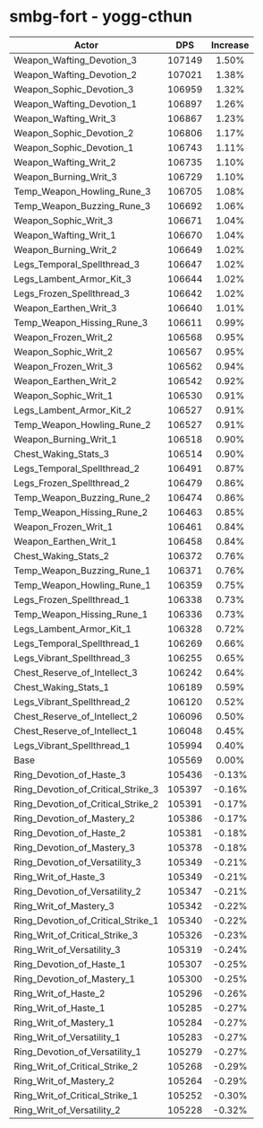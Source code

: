 # smbg-fort - yogg-cthun
| Actor | DPS | Increase |
|---|:---:|:---:|
|Weapon_Wafting_Devotion_3|107149|1.50%|
|Weapon_Wafting_Devotion_2|107021|1.38%|
|Weapon_Sophic_Devotion_3|106959|1.32%|
|Weapon_Wafting_Devotion_1|106897|1.26%|
|Weapon_Wafting_Writ_3|106867|1.23%|
|Weapon_Sophic_Devotion_2|106806|1.17%|
|Weapon_Sophic_Devotion_1|106743|1.11%|
|Weapon_Wafting_Writ_2|106735|1.10%|
|Weapon_Burning_Writ_3|106729|1.10%|
|Temp_Weapon_Howling_Rune_3|106705|1.08%|
|Temp_Weapon_Buzzing_Rune_3|106692|1.06%|
|Weapon_Sophic_Writ_3|106671|1.04%|
|Weapon_Wafting_Writ_1|106670|1.04%|
|Weapon_Burning_Writ_2|106649|1.02%|
|Legs_Temporal_Spellthread_3|106647|1.02%|
|Legs_Lambent_Armor_Kit_3|106644|1.02%|
|Legs_Frozen_Spellthread_3|106642|1.02%|
|Weapon_Earthen_Writ_3|106640|1.01%|
|Temp_Weapon_Hissing_Rune_3|106611|0.99%|
|Weapon_Frozen_Writ_2|106568|0.95%|
|Weapon_Sophic_Writ_2|106567|0.95%|
|Weapon_Frozen_Writ_3|106562|0.94%|
|Weapon_Earthen_Writ_2|106542|0.92%|
|Weapon_Sophic_Writ_1|106530|0.91%|
|Legs_Lambent_Armor_Kit_2|106527|0.91%|
|Temp_Weapon_Howling_Rune_2|106527|0.91%|
|Weapon_Burning_Writ_1|106518|0.90%|
|Chest_Waking_Stats_3|106514|0.90%|
|Legs_Temporal_Spellthread_2|106491|0.87%|
|Legs_Frozen_Spellthread_2|106479|0.86%|
|Temp_Weapon_Buzzing_Rune_2|106474|0.86%|
|Temp_Weapon_Hissing_Rune_2|106463|0.85%|
|Weapon_Frozen_Writ_1|106461|0.84%|
|Weapon_Earthen_Writ_1|106458|0.84%|
|Chest_Waking_Stats_2|106372|0.76%|
|Temp_Weapon_Buzzing_Rune_1|106371|0.76%|
|Temp_Weapon_Howling_Rune_1|106359|0.75%|
|Legs_Frozen_Spellthread_1|106338|0.73%|
|Temp_Weapon_Hissing_Rune_1|106336|0.73%|
|Legs_Lambent_Armor_Kit_1|106328|0.72%|
|Legs_Temporal_Spellthread_1|106269|0.66%|
|Legs_Vibrant_Spellthread_3|106255|0.65%|
|Chest_Reserve_of_Intellect_3|106242|0.64%|
|Chest_Waking_Stats_1|106189|0.59%|
|Legs_Vibrant_Spellthread_2|106120|0.52%|
|Chest_Reserve_of_Intellect_2|106096|0.50%|
|Chest_Reserve_of_Intellect_1|106048|0.45%|
|Legs_Vibrant_Spellthread_1|105994|0.40%|
|Base|105569|0.00%|
|Ring_Devotion_of_Haste_3|105436|-0.13%|
|Ring_Devotion_of_Critical_Strike_3|105397|-0.16%|
|Ring_Devotion_of_Critical_Strike_2|105391|-0.17%|
|Ring_Devotion_of_Mastery_2|105386|-0.17%|
|Ring_Devotion_of_Haste_2|105381|-0.18%|
|Ring_Devotion_of_Mastery_3|105378|-0.18%|
|Ring_Devotion_of_Versatility_3|105349|-0.21%|
|Ring_Writ_of_Haste_3|105349|-0.21%|
|Ring_Devotion_of_Versatility_2|105347|-0.21%|
|Ring_Writ_of_Mastery_3|105342|-0.22%|
|Ring_Devotion_of_Critical_Strike_1|105340|-0.22%|
|Ring_Writ_of_Critical_Strike_3|105326|-0.23%|
|Ring_Writ_of_Versatility_3|105319|-0.24%|
|Ring_Devotion_of_Haste_1|105307|-0.25%|
|Ring_Devotion_of_Mastery_1|105300|-0.25%|
|Ring_Writ_of_Haste_2|105296|-0.26%|
|Ring_Writ_of_Haste_1|105285|-0.27%|
|Ring_Writ_of_Mastery_1|105284|-0.27%|
|Ring_Writ_of_Versatility_1|105283|-0.27%|
|Ring_Devotion_of_Versatility_1|105279|-0.27%|
|Ring_Writ_of_Critical_Strike_2|105268|-0.29%|
|Ring_Writ_of_Mastery_2|105264|-0.29%|
|Ring_Writ_of_Critical_Strike_1|105252|-0.30%|
|Ring_Writ_of_Versatility_2|105228|-0.32%|

